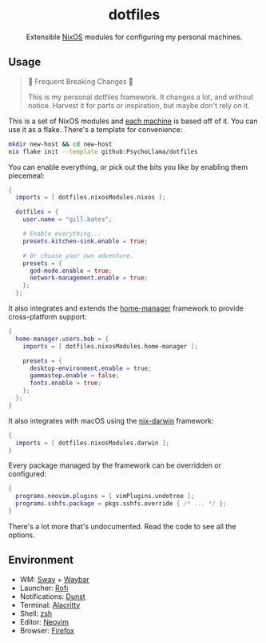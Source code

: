 <div align="center">
  <h1>dotfiles</h1>
  <p>Extensible <a href="https://nixos.org/">NixOS</a> modules for configuring my personal machines.</p>
</div>

## Usage

> :construction: Frequent Breaking Changes :construction:
>
> This is my personal dotfiles framework. It changes a lot, and without notice. Harvest it for parts or inspiration, but maybe don't rely on it.

This is a set of NixOS modules and [each machine](https://github.com/PsychoLlama/dotfiles/tree/main/hosts) is based off of it. You can use it as a flake. There's a template for convenience:

```sh
mkdir new-host && cd new-host
nix flake init --template github:PsychoLlama/dotfiles
```

You can enable everything, or pick out the bits you like by enabling them piecemeal:

```nix
{
  imports = [ dotfiles.nixosModules.nixos ];

  dotfiles = {
    user.name = "gill.bates";

    # Enable everything...
    presets.kitchen-sink.enable = true;

    # Or choose your own adventure.
    presets = {
      god-mode.enable = true;
      network-management.enable = true;
    };
  };
```

It also integrates and extends the [home-manager](https://github.com/nix-community/home-manager) framework to provide cross-platform support:

```nix
{
  home-manager.users.bob = {
    imports = [ dotfiles.nixosModules.home-manager ];

    presets = {
      desktop-environment.enable = true;
      gammastep.enable = false;
      fonts.enable = true;
    };
  };
}
```

It also integrates with macOS using the [nix-darwin](https://daiderd.com/nix-darwin/) framework:

```nix
{
  imports = [ dotfiles.nixosModules.darwin ];
}
```

Every package managed by the framework can be overridden or configured:

```nix
{
  programs.neovim.plugins = [ vimPlugins.undotree ];
  programs.sshfs.package = pkgs.sshfs.override { /* ... */ };
}
```

There's a lot more that's undocumented. Read the code to see all the options.

## Environment

- WM: [Sway](https://swaywm.org/) + [Waybar](https://github.com/Alexays/Waybar/)
- Launcher: [Rofi](https://github.com/davatorium/rofi)
- Notifications: [Dunst](https://github.com/dunst-project/dunst)
- Terminal: [Alacritty](https://github.com/alacritty/alacritty)
- Shell: [zsh](https://www.zsh.org/)
- Editor: [Neovim](http://neovim.io/)
- Browser: [Firefox](https://www.mozilla.org/en-US/firefox/new/)

